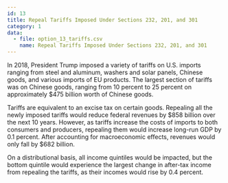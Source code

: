 ```yaml
---
id: 13
title: Repeal Tariffs Imposed Under Sections 232, 201, and 301
category: 1
data:
  - file: option_13_tariffs.csv
    name: Repeal Tariffs Imposed Under Sections 232, 201, and 301
---
```


In 2018, President Trump imposed a variety of tariffs on U.S. imports ranging from steel and aluminum, washers and solar panels, Chinese goods, and various imports of EU products. The largest section of tariffs was on Chinese goods, ranging from 10 percent to 25 percent on approximately $475 billion worth of Chinese goods.

Tariffs are equivalent to an excise tax on certain goods. Repealing all the newly imposed tariffs would reduce federal revenues by $858 billion over the next 10 years. However, as tariffs increase the costs of imports to both consumers and producers, repealing them would increase long-run GDP by 0.1 percent. After accounting for macroeconomic effects, revenues would only fall by $682 billion.

On a distributional basis, all income quintiles would be impacted, but the bottom quintile would experience the largest change in after-tax income from repealing the tariffs, as their incomes would rise by 0.4 percent.
